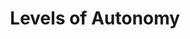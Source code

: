 ---
title: Levels of Autonomy
sub_title: 
header_image: 
search_engine_optimization:
  page_title: Levels of Autonomy
  page_description: 
permalink: /levels-of-autonomy/
layout: page
---